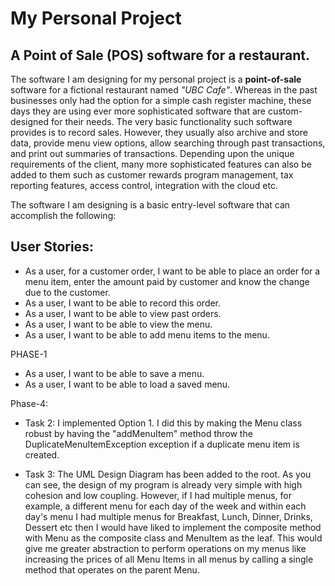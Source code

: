 # My Personal Project

## A Point of Sale (POS) software for a restaurant.

The software I am designing for my personal project is a **point-of-sale** software for a fictional restaurant named 
*"UBC Cafe"*. Whereas in the past businesses only had the option for a simple cash register machine, these days they are using
ever more sophisticated software that are custom-designed for their needs. The very basic functionality such software 
provides is to record sales. However, they usually also archive and store data, provide menu view options, allow 
searching through past transactions, and print out summaries of transactions. Depending upon the unique requirements of 
the client, many more sophisticated features can also be added to them such as customer rewards program management, 
tax reporting features, access control, integration with the cloud etc.

The software I am designing is a basic entry-level software that can accomplish the following:

## User Stories: 
- As a user, for a customer order, I want to be able to place an order for a menu item, enter the amount paid by
 customer and know the change due to the customer. 
- As a user, I want to be able to record this order.
- As a user, I want to be able to view past orders.
- As a user, I want to be able to view the menu.
- As a user, I want to be able to add menu items to the menu.

PHASE-1
- As a user, I want to be able to save a menu.
- As a user, I want to be able to load a saved menu.


Phase-4:

 - Task 2: I implemented Option 1. I did this by making the Menu class robust 
by having the "addMenuItem" method throw the DuplicateMenuItemException exception 
if a duplicate menu item is created.

 - Task 3: The UML Design Diagram has been added to the root. As you can see, the design 
 of my program is already very simple with high cohesion and low coupling. However,
 if I had multiple menus, for example, a different menu for each day of the week and 
 within each day's menu I had multiple menus for Breakfast, Lunch, Dinner, Drinks, Dessert etc
 then I would have liked to implement the composite method with Menu as the composite
 class and MenuItem as the leaf. This would give me greater abstraction to perform 
 operations on my menus like increasing the prices of all Menu Items in all menus 
 by calling a single method that operates on the parent Menu.
